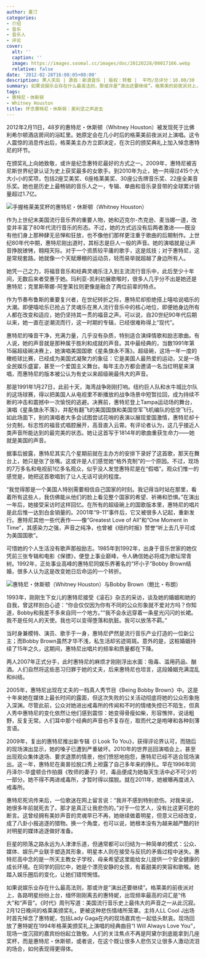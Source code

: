 ```yaml
---
author: 夏汀
categories:
- 介绍
- 音乐
- 音乐人
- 评论
cover:
  alt: ''
  caption: ''
  image: https://images.soomal.cc/images/doc/20120228/00017166.webp
  relative: false
date: '2012-02-28T16:08:05+08:00'
description: 黑人天后 | 源自：新浪音乐 | 版权：转载 |  平均/总评分：10.00/30
summary: 如果说娱乐业存在什么最高法则，那或许是“演出还要继续”。格莱美的前夜派对上，各路明星纷纷上台，缅怀刚刚离去的惠特妮，出现频率最高的词汇是“伟大”和“声音”。《时代》周刊写道：美国流行音乐史上最伟大的声音之一从此沉寂。2月12日晚间的格莱美颁奖礼，更被这种悲伤情绪所笼罩……
tags:
- 惠特尼・休斯顿
- Whitney Houston
title: 怀念惠特尼・休斯顿：美利坚之声逝去
---
```


2012年2月11日，48岁的惠特尼・休斯顿（Whitney Houston）被发现死于比佛利希尔顿酒店房间的浴缸里。她原定会在几小时后的格莱美前夜派对上演唱。这令人震惊的消息传出后，格莱美主办方立即决定，在次日的颁奖典礼上加入悼念惠特尼的环节。

在颁奖礼上向她致敬，或许是纪念惠特尼最好的方式之一。2009年，惠特尼被吉尼斯世界纪录认证为史上获奖最多的女歌手。到2010年为止，她一共得过415个大大小小的奖项，包括2座艾美奖、6座格莱美奖、30座公告牌音乐奖、22座全美音乐奖。她也是历史上最畅销的音乐人之一，专辑、单曲和音乐录音带的全球累计销量超过1.7亿。

![手握格莱美奖杯的惠特尼・休斯顿（Whitney Houston）](https://images.soomal.cc/images/doc/20120228/00017166.webp)





作为上世纪末美国流行音乐界的重要人物，她和迈克尔-杰克逊、麦当娜一道，改变并丰富了80年代流行音乐的形态。不过，她的方式远没有后两者激进――既没有他们身上那种肆无忌惮和狂放，也不像他们那样更注重于歌曲的后期制作。上世纪80年代中期，惠特尼刚出道时，其标志是巨人一般的声音。她的演唱就是让声音挣脱镣铐，翱翔天际。对于一个资质较平庸的歌手，这是炫技；对于惠特尼，这是常规套路。她就像一个天赋爆棚的运动员，轻而易举就超越了身边所有人。

她凭一己之力，将福音音乐和经典灵魂乐注入到主流流行音乐中，此后至少十年间，无数后来者受惠于她。玛利亚-凯利初展歌喉时，很多人几乎分不出是她还是惠特尼；克里斯蒂娜-阿奎莱拉则更像是融合了两位前辈的特点。

作为节奏布鲁斯的重要复兴者，在世纪转折之际，惠特尼却拒绝搭上嘻哈说唱乐的大潮。即便嘻哈乐已抢占了灵魂乐在黑人流行音乐中的核心地位，即便她身边所有人都在改变和适应，她仍坚持其一贯的福音之声。可以说，自20世纪90年代后期以来，她一直在逆潮流而行，这一时期的专辑，已经很难称得上“现代”。

惠特尼的嗓音干净，充满力量，几乎没有杂质，特别适合演绎情歌和励志歌曲。有人说，她的声音就是那种属于胜利和成就的声音。其中最经典的，当数1991年第15届超级碗决赛上，她演唱美国国歌《星条旗永不落》。超级碗，这场一年一度的橄榄球比赛，已经成为美国式凝聚力的象征：它是美国人最热爱的运动，又是一场全民娱乐盛宴，甚至一个爱国主义舞台。每年主办方都会邀请一名当红明星来演唱，而惠特尼的版本被公认为有史以来超级碗最伟大的声音。

那是1991年1月27日，此前十天，海湾战争刚刚打响。纽约巨人队和水牛城比尔队的这场球赛，得以把美国人从电视里不断播放的战争场景中短暂拉回，成为持续不断的冲击和震撼中一次愉悦的逃避。决赛前，惠特尼登上Tampa运动场的舞台，演唱《星条旗永不落》，并配有翻飞的美国国旗和美国空军飞机编队的低空飞行。如此场面下，别的演唱者大多会试图尝试花哨的表演以展现爱国激情，惠特尼却十分克制，标志性的福音式唱腔展开，高音直入云霄。有评论者认为，这几乎接近人类声音所能达到的最完美的状态。她让这首写于1814年的歌曲重获生命力――她就是美国的声音。

据事后披露，惠特尼其实几个星期前就在主办方的安排下录好了这首歌，那天在舞台上，她只是张了张嘴。这或许是人们感觉她“格外克制”的一个原因。不过，现场的7万多名和电视前1亿多名观众，似乎没人发觉惠特尼是在“假唱”。观众们惟一的感觉是，她把这首歌唱到了让人无话可说的程度。

“我觉得那是一个美国人特别需要相信自己国家的时刻。我记得当时站在那里，看着所有这些人，我仿佛能从他们的脸上看见整个国家的希望、祈祷和恐惧。”在演出一年后，她接受采访时这样回忆。在所有的超级碗上的国歌版本里，惠特尼的唱片是此后惟一达到白金销量的。2001年“9-11”事件后，它又被很多人记起，重新发行。惠特尼其他一些代表作――像“Greatest Love of All”和“One Moment in Time”，其感染力之强，声音之纯净，也曾被《纽约时报》赞誉“听上去几乎可成为美国国歌”。

可惜她的个人生活没有歌声那般励志。1985年到1992年，出身于音乐世家的她仅凭前三张专辑和电影《保镖》，便登上事业巅峰，令人确信她必将成为歌坛常青树。1992年，正处事业高峰的惠特尼同娱乐界著名的“坏小子”Bobby Brown结婚，很多人认为这是改变她日后命运的一个转折。

![惠特尼・休斯顿（Whitney Houston）与Bobby Brown（鲍比・布朗）](https://images.soomal.cc/images/doc/20120228/00017167.webp)





1993年，刚刚生下女儿的惠特尼接受《滚石》杂志的采访，谈及她的婚姻和她的自我，曾这样剖白心迹：“你会仅仅因为你有不同的公众形象就不爱对方吗？你知道，Bobby和我差不多来自同一个地方。”“我不会永远穿着一条星光闪闪的长裙。我不是任何人的天使。我也可以变得堕落和肮脏。我可以放荡不羁。”

当时身兼模特、演员、歌手于一身，惠特尼俨然是流行音乐产业打造的一位新公主；而Bobby Brown虽然才华不浅，私生活却劣迹斑斑。意外的是，这桩婚姻持续了15年之久，这期间，惠特尼出唱片的频率和质量都在下降。

两人2007年正式分手，此时惠特尼的麻烦才刚刚浮出水面：吸毒、滥用药品、酗酒。人们自然将这些恶习归罪于她的丈夫，后来惠特尼也坦言，这段婚姻充满混乱和纠结。

2005年，惠特尼出现在丈夫的一档真人秀节目《Being Bobby Brown》中。这是十年来她在媒体上最长时间的露面，但这次失败的公关活动彻底将她的公众形象拖入深渊。尽管此前，公众对她进出戒毒所的传闻和不时的情绪失控已不陌生，但真人秀中惠特尼的变化依然让他们感到震惊：她变得骨瘦如柴，形容憔悴，说话粗野，反复无常。人们耳中那个经典的声音也不复存在，取而代之是咆哮和各种刻薄言语。

2009年，复出的惠特尼推出新专辑《I Look To You》，获得评论界认可，而随后的现场演出显示，她的嗓子已遭到严重破坏。2010年的世界巡回演唱会上，甚至出现观众集体退场、要求退票的情景，他们愤怒地抱怨，惠特尼已经不适合现场演出。这一年，惠特尼在奥普拉脱口秀上袒露了自己多年来的挣扎。早在1996年同丹泽尔-华盛顿合作拍摄《牧师的妻子》时，毒品便成为她每天生活中必不可少的一部分。她不得不两进戒毒所，才暂时得以摆脱。就在2011年，她被曝再度进入戒毒所。

惠特尼死讯传来后，一位歌迷在网上留言说：“我并不感到特别悲伤。对我来说，她很多年前就死去了。那才是真正让我悲伤的。”对于一位艺人，没有比这更可悲的断言。这曾经拥有美妙声音的灵魂早已不再，她继续做着明星，但意义已经改变，成了八卦小报追逐的猎物。换一个角度，也可以说，她根本没有为越来越严酷的针对明星的媒体追逐做好准备。

巨星的陨落之路永远为人津津乐道，但通常都可以归结为一种简单的模式：公众、媒体、娱乐产业联手塑造其形象，明星本人则在接受与反抗的矛盾过程中迷失。惠特尼高中念的是一所天主教女子学校，母亲希望这里能给女儿提供一个安全健康的成长环境。在同学的回忆中，她是个漂亮安静的女孩，有着甜美的笑容和歌喉。她踏入娱乐圈后的变化，让她们错愕惋惜。

如果说娱乐业存在什么最高法则，那或许是“演出还要继续”。格莱美的前夜派对上，各路明星纷纷上台，缅怀刚刚离去的惠特妮，出现频率最高的词汇是“伟大”和“声音”。《时代》周刊写道：美国流行音乐史上最伟大的声音之一从此沉寂。2月12日晚间的格莱美颁奖礼，更被这种悲伤情绪所笼罩。主持人LL Cool J出场时首先悼念了惠特妮，包括Lady Gaga在内的现场嘉宾也一起低头默哀。现场回放了惠特妮在1994年格莱美颁奖礼上演唱的经典曲目“I Will Always Love You”，现场一度沉寂的嘉宾纷纷起立致敬。人们的关注焦点不再是阿黛尔到底能拿到几座奖杯，而是惠特尼・休斯顿，或者说，在这个既让很多人悲伤又让很多人激动流泪的场合，如何表现得更得体。